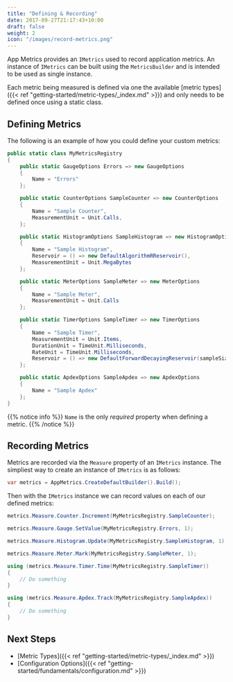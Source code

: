 ```yaml
---
title: "Defining & Recording"
date: 2017-09-27T21:17:43+10:00
draft: false
weight: 2
icon: "/images/record-metrics.png"
---
```


App Metrics provides an `IMetrics` used to record application metrics. An instance of `IMetrics` can be built using the `MetricsBuilder` and is intended to be used as single instance.

Each metric being measured is defined via one the available [metric types]({{< ref "getting-started/metric-types/_index.md" >}}) and only needs to be defined once using a static class.

## Defining Metrics

<i class="fa fa-hand-o-right"></i> The following is an example of how you could define your custom metrics:

```csharp
public static class MyMetricsRegistry
{
    public static GaugeOptions Errors => new GaugeOptions
    {
        Name = "Errors"
    };

    public static CounterOptions SampleCounter => new CounterOptions
    {
        Name = "Sample Counter",
        MeasurementUnit = Unit.Calls,
    };

    public static HistogramOptions SampleHistogram => new HistogramOptions
    {
        Name = "Sample Histogram",
        Reservoir = () => new DefaultAlgorithmRReservoir(),
        MeasurementUnit = Unit.MegaBytes
    };

    public static MeterOptions SampleMeter => new MeterOptions
    {
        Name = "Sample Meter",
        MeasurementUnit = Unit.Calls
    };

    public static TimerOptions SampleTimer => new TimerOptions
    {
        Name = "Sample Timer",
        MeasurementUnit = Unit.Items,
        DurationUnit = TimeUnit.Milliseconds,
        RateUnit = TimeUnit.Milliseconds,
        Reservoir = () => new DefaultForwardDecayingReservoir(sampleSize: 1028, alpha: 0.015)
    };

    public static ApdexOptions SampleApdex => new ApdexOptions
    {
        Name = "Sample Apdex"
    };
}
```

{{% notice info %}}
`Name` is the only *required* property when defining a metric.
{{% /notice %}}

## Recording Metrics

<i class="fa fa-hand-o-right"></i> Metrics are recorded via the `Measure` property of an `IMetrics` instance. The simpliest way to create an instance of `IMetrics` is as follows:

```csharp
var metrics = AppMetrics.CreateDefaultBuilder().Build();
```

<i class="fa fa-hand-o-right"></i> Then with the `IMetrics` instance we can record values on each of our defined metrics:

```csharp
metrics.Measure.Counter.Increment(MyMetricsRegistry.SampleCounter);

metrics.Measure.Gauge.SetValue(MyMetricsRegistry.Errors, 1);

metrics.Measure.Histogram.Update(MyMetricsRegistry.SampleHistogram, 1);

metrics.Measure.Meter.Mark(MyMetricsRegistry.SampleMeter, 1);

using (metrics.Measure.Timer.Time(MyMetricsRegistry.SampleTimer))
{
    // Do something
}

using (metrics.Measure.Apdex.Track(MyMetricsRegistry.SampleApdex))
{
    // Do something
}
```

## Next Steps

- [Metric Types]({{< ref "getting-started/metric-types/_index.md" >}})
- [Configuration Options]({{< ref "getting-started/fundamentals/configuration.md" >}})